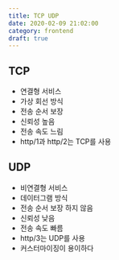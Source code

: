 ```yaml
---
title: TCP UDP
date: 2020-02-09 21:02:00
category: frontend
draft: true
---
```


## TCP

- 연결형 서비스
- 가상 회선 방식
- 전송 순서 보장
- 신뢰성 높음
- 전송 속도 느림
- http/1과 http/2는 TCP를 사용

## UDP

- 비연결형 서비스
- 데이터그램 방식
- 전송 순서 보장 하지 않음
- 신뢰성 낮음
- 전송 속도 빠름
- http/3는 UDP를 사용
- 커스터마이징이 용이하다

